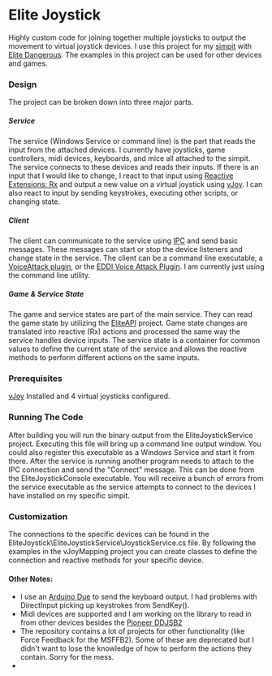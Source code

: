 # Elite Joystick

Highly custom code for joining together multiple joysticks to output the movement to virtual joystick devices.  I use this project for my [simpit](https://en.wikipedia.org/wiki/Simulation_cockpit) with [Elite Dangerous](https://www.elitedangerous.com/).  The examples in this project can be used for other devices and games.

### Design

The project can be broken down into three major parts.

##### Service

The service (Windows Service or command line) is the part that reads the input from the attached devices.  I currently have joysticks, game controllers, midi devices, keyboards, and mice all attached to the simpit.  The service connects to these devices and reads their inputs.  If there is an input that I would like to change, I react to that input using [Reactive Extensions: Rx](https://github.com/dotnet/reactive) and output a new value on a virtual joystick using [vJoy](http://vjoystick.sourceforge.net/joomla/).  I can also react to input by sending keystrokes, executing other scripts, or changing state.

##### Client

The client can communicate to the service using [IPC](https://en.wikipedia.org/wiki/Inter-process_communication) and send basic messages.  These messages can start or stop the device listeners and change state in the service.  The client can be a command line executable, a [VoiceAttack plugin](https://voiceattack.com/), or the [EDDI Voice Attack Plugin](https://github.com/EDCD/EDDI).  I am currently just using the command line utility.

##### Game & Service State

The game and service states are part of the main service.  They can read the game state by utilizing the [EliteAPI](https://github.com/EliteAPI/EliteAPI) project.  Game state changes are translated into reactive (Rx) actions and processed the same way the service handles device inputs.  The service state is a container for common values to define the current state of the service and allows the reactive methods to perform different actions on the same inputs.

### Prerequisites

[vJoy](http://vjoystick.sourceforge.net/joomla/) Installed and 4 virtual joysticks configured.

### Running The Code

After building you will run the binary output from the EliteJoystickService project.  Executing this file will bring up a command line output window.  You could also register this executable as a Windows Service and start it from there.  After the service is running another program needs to attach to the IPC connection and send the "Connect" message.  This can be done from the EliteJoystickConsole executable.  You will receive a bunch of errors from the service executable as the service attempts to connect to the devices I have installed on my specific simpit.

### Customization

The connections to the specific devices can be found in the EliteJoystick\EliteJoystickService\JoystickService.cs file.  By following the examples in the vJoyMapping project you can create classes to define the connection and reactive methods for your specific device.

#### Other Notes:

- I use an [Arduino Due](https://store.arduino.cc/usa/due) to send the keyboard output.  I had problems with DirectInput picking up keystrokes from SendKey().
- Midi devices are supported and I am working on the library to read in from other devices besides the [Pioneer DDJSB2](https://www.pioneerdj.com/en-us/product/controller/archive/ddj-sb2/black/overview/)
- The repository contains a lot of projects for other functionality (like Force Feedback for the MSFFB2).  Some of these are deprecated but I didn't want to lose the knowledge of how to perform the actions they contain.  Sorry for the mess.
- 


